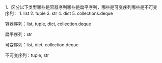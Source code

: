 1、区分以下类型哪些是容器序列哪些是扁平序列，哪些是可变序列哪些是不可变序列：
    1. list
    2. tuple
    3. str
    4. dict
    5. collections.deque

容器序列：list, tuple, dict, collection.deque

扁平序列：str

可变序列：list, dict, collection.deque

不可变序列：tuple, str